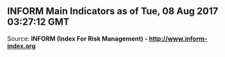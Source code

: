 ## INFORM Main Indicators as of Tue, 08 Aug 2017 03:27:12 GMT

Source: **INFORM (Index For Risk Management) - http://www.inform-index.org**